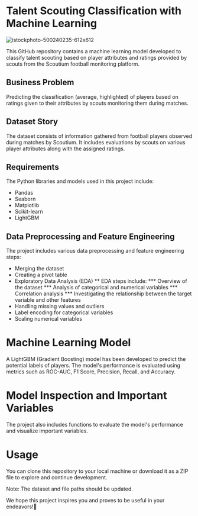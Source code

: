 # Talent Scouting Classification with Machine Learning
![istockphoto-500240235-612x612](https://github.com/YaseminOzturkk/scoutium_talenter_hunting/assets/48058898/1c907749-4e79-4f60-92be-1375b8270351)


This GitHub repository contains a machine learning model developed to classify talent scouting based on player attributes and ratings provided by scouts from the Scoutium football monitoring platform.

## Business Problem
Predicting the classification (average, highlighted) of players based on ratings given to their attributes by scouts monitoring them during matches.

## Dataset Story
The dataset consists of information gathered from football players observed during matches by Scoutium. It includes evaluations by scouts on various player attributes along with the assigned ratings.

## Requirements
The Python libraries and models used in this project include:

* Pandas
* Seaborn
* Matplotlib
* Scikit-learn
* LightGBM

## Data Preprocessing and Feature Engineering
The project includes various data preprocessing and feature engineering steps:

* Merging the dataset
* Creating a pivot table
* Exploratory Data Analysis (EDA)
** EDA steps include:
*** Overview of the dataset
*** Analysis of categorical and numerical variables
*** Correlation analysis
*** Investigating the relationship between the target variable and other features
* Handling missing values and outliers
* Label encoding for categorical variables
* Scaling numerical variables

# Machine Learning Model
A LightGBM (Gradient Boosting) model has been developed to predict the potential labels of players. The model's performance is evaluated using metrics such as ROC-AUC, F1 Score, Precision, Recall, and Accuracy.

# Model Inspection and Important Variables
The project also includes functions to evaluate the model's performance and visualize important variables.

# Usage
You can clone this repository to your local machine or download it as a ZIP file to explore and continue development.

Note: The dataset and file paths should be updated.

We hope this project inspires you and proves to be useful in your endeavors!🌟
